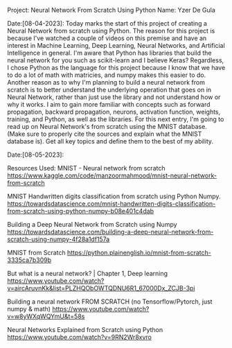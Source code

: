 Project: Neural Network From Scratch Using Python
Name: Yzer De Gula


Date:[08-04-2023]:
    Today marks the start of this project of creating a Neural Network from 
scratch using Python. The reason for this project is because I've watched a
couple of videos on this premise and have an interest in Machine Learning,
Deep Learning, Neural Networks, and Artificial Intelligence in general.
I'm aware that Python has libraries that build the neural network for you such
as scikit-learn and I believe Keras? Regardless, I chose Python as the language
for this project because I know that we have to do a lot of math with matricies,
and numpy makes this easier to do. Another reason as to why I'm planning to 
build a neural network from scratch is to better understand the underlying
operation that goes on in Neural Network, rather than just use the library and
not understand how or why it works.
    I aim to gain more familiar with concepts such as forward propagation, 
backward propagation, neurons, activation function, weights, training, and
Python, as well as the libraries. For this next entry, I'm going to read up
on Neural Network's from scratch using the MNIST database. (Make sure to 
properly cite the sources and explain what the MNIST database is). Get all
key topics and define them to the best of my ability. 


Date:[08-05-2023]:
    







Resources Used:
MNIST - Neural network from scratch
https://www.kaggle.com/code/manzoormahmood/mnist-neural-network-from-scratch

MNIST Handwritten digits classification from scratch using Python Numpy.
https://towardsdatascience.com/mnist-handwritten-digits-classification-from-scratch-using-python-numpy-b08e401c4dab

Building a Deep Neural Network from Scratch using Numpy
https://towardsdatascience.com/building-a-deep-neural-network-from-scratch-using-numpy-4f28a1df157a

MNIST from Scratch
https://python.plainenglish.io/mnist-from-scratch-3335ca7b309b

But what is a neural network? | Chapter 1, Deep learning
https://www.youtube.com/watch?v=aircAruvnKk&list=PLZHQObOWTQDNU6R1_67000Dx_ZCJB-3pi

Building a neural network FROM SCRATCH (no Tensorflow/Pytorch, just numpy & math)
https://www.youtube.com/watch?v=w8yWXqWQYmU&t=58s

Neural Networks Explained from Scratch using Python
https://www.youtube.com/watch?v=9RN2Wr8xvro




